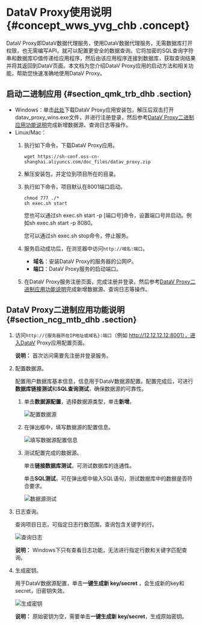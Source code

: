 # DataV Proxy使用说明 {#concept_wws_yvg_chb .concept}

DataV Proxy即DataV数据代理服务，使用DataV数据代理服务，无需数据库打开权限，也无需编写API，就可以配置更安全的数据查询。它将加密的SQL查询字符串和数据库ID值传递给应用程序，然后由该应用程序连接到数据库，获取查询结果并将其返回到DataV页面。本文档为您介绍DataV Proxy应用的启动方法和相关功能，帮助您快速准确地使用DataV Proxy。

## 启动二进制应用 {#section_qmk_trb_dhb .section}

-   Windows：单击[此处](https://sh-conf.oss-cn-shanghai.aliyuncs.com/doc_files/datav_proxy.zip)下载DataV Proxy应用安装包，解压后双击打开datav\_proxy\_wins.exe文件，并进行注册登录，然后参考[DataV Proxy二进制应用功能说明](#section_ncg_mtb_dhb)完成新增数据源、查询日志等操作。
-   Linux/Mac：
    1.  执行如下命令，下载DataV Proxy应用。

        ``` {#codeblock_0cy_qc2_mgs}
        wget https://sh-conf.oss-cn-shanghai.aliyuncs.com/doc_files/datav_proxy.zip                        
        ```

    2.  解压安装包，并定位到项目所在的目录。
    3.  执行如下命令，项目默认在8001端口启动。

        ``` {#codeblock_1ts_ej6_2yu}
        chmod 777 ./*
        sh exec.sh start
        ```

        您也可以通过sh exec.sh start -p \[端口号\]命令，设置端口号并启动。例如sh exec.sh start -p 8080。

        您可以通过sh exec.sh stop命令，停止服务。

    4.  服务启动成功后，在浏览器中访问`http://域名:端口`。
        -   **域名**：安装DataV Proxy的服务器的公网IP。
        -   **端口**：DataV Proxy服务的启动端口。
    5.  在DataV Proxy服务注册页面，完成注册并登录，然后参考[DataV Proxy二进制应用功能说明](#section_ncg_mtb_dhb)完成新增数据源、查询日志等操作。

## DataV Proxy二进制应用功能说明 {#section_ncg_mtb_dhb .section}

1.  访问`http://{服务器所在IP地址或域名}:端口`（例如 http://12.12.12.12:8001），进入DataV Proxy应用配置页面。

    **说明：** 首次访问需要先注册并登录服务。

2.  配置数据源。

    配置用户数据库基本信息，信息用于DataV数据源配置。配置完成后，可进行**数据库链接测试**和**SQL查询测试**，确保数据源的可靠性。

    1.  单击**数据源配置**，选择数据源类型，单击**新增**。

        ![配置数据源](http://static-aliyun-doc.oss-cn-hangzhou.aliyuncs.com/assets/img/138868/156455928040925_zh-CN.png)

    2.  在弹出框中，填写数据源的配置信息。

        ![填写数据源配置信息](http://static-aliyun-doc.oss-cn-hangzhou.aliyuncs.com/assets/img/138868/156455928040926_zh-CN.png)

    3.  测试配置完成的数据源。

        单击**链接数据库测试**，可测试数据库的连通性。

        单击**SQL测试**，可在弹出框中输入SQL语句，测试数据库中的数据是否符合要求。

        ![数据源测试](http://static-aliyun-doc.oss-cn-hangzhou.aliyuncs.com/assets/img/138868/156455928040927_zh-CN.png)

3.  日志查询。

    查询项目日志，可指定日志行数范围，查询包含关键字的行。

    ![查询日志](http://static-aliyun-doc.oss-cn-hangzhou.aliyuncs.com/assets/img/138868/156455928040928_zh-CN.png)

    **说明：** Windows下只有查看日志功能，无法进行指定行数和关键字匹配查询。

4.  生成密钥。

    用于DataV数据源配置，单击**一键生成新 key/secret** ，会生成新的key和secret，旧密钥失效。

    ![生成密钥](http://static-aliyun-doc.oss-cn-hangzhou.aliyuncs.com/assets/img/138868/156455928140929_zh-CN.png)

    **说明：** 原始密钥为空，需要单击**一键生成新 key/secret**，生成原始密钥。


